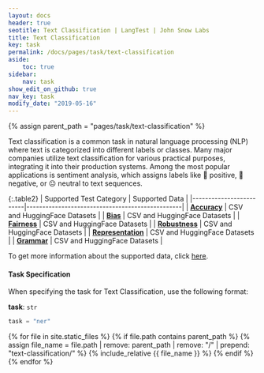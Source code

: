```yaml
---
layout: docs
header: true
seotitle: Text Classification | LangTest | John Snow Labs
title: Text Classification
key: task
permalink: /docs/pages/task/text-classification
aside:
    toc: true
sidebar:
    nav: task
show_edit_on_github: true
nav_key: task
modify_date: "2019-05-16"
---
```


<div class="main-docs" markdown="1">

{% assign parent_path = "pages/task/text-classification" %}


Text classification is a common task in natural language processing (NLP) where text is categorized into different labels or classes. Many major companies utilize text classification for various practical purposes, integrating it into their production systems. Among the most popular applications is sentiment analysis, which assigns labels like 🙂 positive, 🙁 negative, or 😐 neutral to text sequences.

</div><div class="h3-box" markdown="1">

{:.table2}
| Supported Test Category | Supported Data                                  |
|-------------------------|-------------------------------------------------|
| [**Accuracy**](/docs/pages/tests/test#accuracy-tests)            | CSV and HuggingFace Datasets |
| [**Bias**](/docs/pages/tests/test#bias-tests)                |  CSV and HuggingFace Datasets                               |
| [**Fairness**](/docs/pages/tests/test#fairness-test)          | CSV and HuggingFace Datasets                             |
| [**Robustness**](/docs/pages/tests/test#robustness-tests)          | CSV and HuggingFace Datasets |
| [**Representation**](/docs/pages/tests/test#representation-tests)      | CSV and HuggingFace Datasets |
| [**Grammar**](/docs/pages/tests/test#grammar-tests)      | CSV and HuggingFace Datasets |


To get more information about the supported data, click [here](/docs/pages/docs/data#text-classification).

</div><div class="h3-box" markdown="1">

#### Task Specification

When specifying the task for Text Classification, use the following format:


**task**: `str`

```python
task = "ner"
```

{% for file in site.static_files %}
    {% if file.path contains parent_path %}
        {% assign file_name = file.path | remove:  parent_path | remove:  "/" | prepend: "text-classification/" %}
        {% include_relative {{ file_name }} %}
    {% endif %}
{% endfor %}

</div>